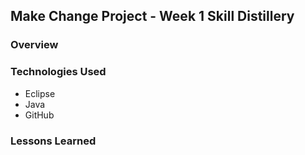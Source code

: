 ## Make Change Project - Week 1 Skill Distillery

### Overview

### Technologies Used
- Eclipse
- Java
- GitHub

### Lessons Learned